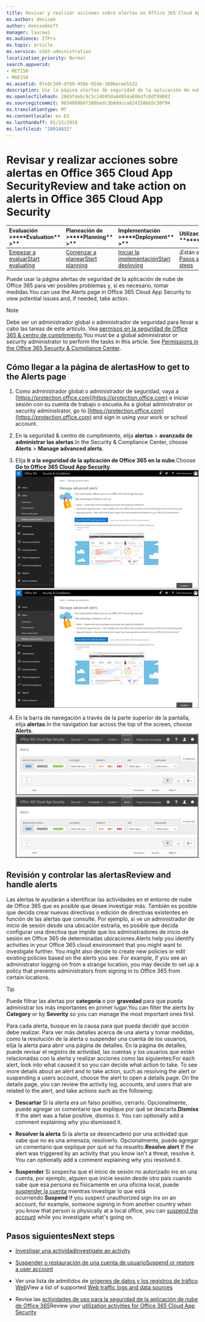 ```yaml
---
title: Revisar y realizar acciones sobre alertas en Office 365 Cloud App Security
ms.author: deniseb
author: denisebmsft
manager: laurawi
ms.audience: ITPro
ms.topic: article
ms.service: o365-administration
localization_priority: Normal
search.appverid:
- MET150
- MOE150
ms.assetid: 97e9c3d9-df89-458e-924b-369becee5532
description: Use la página alertas de seguridad de la aplicación de nube de Office 365 para ver posibles problemas y tomar medidas. Puede descartar o resolver las alertas y, si es necesario, suspender una cuenta de usuario.
ms.openlocfilehash: 2665f4ebc9c5c24b95da64954a606dfc0df99082
ms.sourcegitcommit: 9034809b6f308bedc3b8ddcca8242586b5c30f94
ms.translationtype: MT
ms.contentlocale: es-ES
ms.lasthandoff: 01/15/2019
ms.locfileid: "28014832"
---
```

# <a name="review-and-take-action-on-alerts-in-office-365-cloud-app-security"></a><span data-ttu-id="d6660-104">Revisar y realizar acciones sobre alertas en Office 365 Cloud App Security</span><span class="sxs-lookup"><span data-stu-id="d6660-104">Review and take action on alerts in Office 365 Cloud App Security</span></span>
  
|<span data-ttu-id="d6660-105">Evaluación **\>**</span><span class="sxs-lookup"><span data-stu-id="d6660-105">\*\*\*\*Evaluation\*\* \>\*\*</span></span>|<span data-ttu-id="d6660-106">Planeación de **\>**</span><span class="sxs-lookup"><span data-stu-id="d6660-106">\*\*\*\*Planning\*\* \>\*\*</span></span>|<span data-ttu-id="d6660-107">Implementación **\>**</span><span class="sxs-lookup"><span data-stu-id="d6660-107">\*\*\*\*Deployment\*\* \>\*\*</span></span>|<span data-ttu-id="d6660-108">Utilización de \*\*\*</span><span class="sxs-lookup"><span data-stu-id="d6660-108">\*\*\*\*Utilization\*\*\*\*</span></span>|
|:-----|:-----|:-----|:-----|
|[<span data-ttu-id="d6660-109">Empezar a evaluar</span><span class="sxs-lookup"><span data-stu-id="d6660-109">Start evaluating</span></span>](office-365-cas-overview.md) <br/> |[<span data-ttu-id="d6660-110">Comenzar a planear</span><span class="sxs-lookup"><span data-stu-id="d6660-110">Start planning</span></span>](get-ready-for-office-365-cas.md) <br/> |[<span data-ttu-id="d6660-111">Iniciar la implementación</span><span class="sxs-lookup"><span data-stu-id="d6660-111">Start deploying</span></span>](turn-on-office-365-cas.md) <br/> |<span data-ttu-id="d6660-112">¡Están aquí!</span><span class="sxs-lookup"><span data-stu-id="d6660-112">You are here!</span></span>  <br/> [<span data-ttu-id="d6660-113">Pasos siguientes</span><span class="sxs-lookup"><span data-stu-id="d6660-113">Next steps</span></span>](#next-steps) <br/> |
   
<span data-ttu-id="d6660-114">Puede usar la página alertas de seguridad de la aplicación de nube de Office 365 para ver posibles problemas y, si es necesario, tomar medidas.</span><span class="sxs-lookup"><span data-stu-id="d6660-114">You can use the Alerts page in Office 365 Cloud App Security to view potential issues and, if needed, take action.</span></span>
  
> [!NOTE]
> <span data-ttu-id="d6660-p102">Debe ser un administrador global o administrador de seguridad para llevar a cabo las tareas de este artículo. Vea [permisos en la seguridad de Office 365 &amp; centro de cumplimiento](permissions-in-the-security-and-compliance-center.md).</span><span class="sxs-lookup"><span data-stu-id="d6660-p102">You must be a global administrator or security administrator to perform the tasks in this article. See [Permissions in the Office 365 Security &amp; Compliance Center](permissions-in-the-security-and-compliance-center.md).</span></span> 
  
## <a name="how-to-get-to-the-alerts-page"></a><span data-ttu-id="d6660-117">Cómo llegar a la página de alertas</span><span class="sxs-lookup"><span data-stu-id="d6660-117">How to get to the Alerts page</span></span>

1. <span data-ttu-id="d6660-118">Como administrador global o administrador de seguridad, vaya a [https://protection.office.com](https://protection.office.com) e iniciar sesión con su cuenta de trabajo o escuela.</span><span class="sxs-lookup"><span data-stu-id="d6660-118">As a global administrator or security administrator, go to [https://protection.office.com](https://protection.office.com) and sign in using your work or school account.</span></span> 
    
2. <span data-ttu-id="d6660-119">En la seguridad &amp; centro de cumplimiento, elija **alertas** \> **avanzada de administrar las alertas**.</span><span class="sxs-lookup"><span data-stu-id="d6660-119">In the Security &amp; Compliance Center, choose **Alerts** \> **Manage advanced alerts**.</span></span>
    
3. <span data-ttu-id="d6660-120">Elija **Ir a la seguridad de la aplicación de Office 365 en la nube**.</span><span class="sxs-lookup"><span data-stu-id="d6660-120">Choose **Go to Office 365 Cloud App Security**.</span></span><br/><span data-ttu-id="d6660-121">![En la seguridad &amp; centro de cumplimiento, elija Administrar alertas avanzadas para ir a la seguridad de la aplicación de nube de Office 365](media/958632d4-03e3-4ade-8e22-d5509db6fca7.png)</span><span class="sxs-lookup"><span data-stu-id="d6660-121">![In the Security &amp; Compliance Center, choose Manage Advanced Alerts to go to Office 365 Cloud App Security](media/958632d4-03e3-4ade-8e22-d5509db6fca7.png)</span></span>
  
4. <span data-ttu-id="d6660-122">En la barra de navegación a través de la parte superior de la pantalla, elija **alertas**.</span><span class="sxs-lookup"><span data-stu-id="d6660-122">In the navigation bar across the top of the screen, choose **Alerts**.</span></span><br/><span data-ttu-id="d6660-123">![En la página alertas, puede ver las alertas que se activaron y todas las acciones realizadas.](media/3b53d4c9-4b13-435d-8547-8c0f9ae6b914.png)</span><span class="sxs-lookup"><span data-stu-id="d6660-123">![On the Alerts page, you can see alerts that were triggered and any actions taken.](media/3b53d4c9-4b13-435d-8547-8c0f9ae6b914.png)</span></span>
  
## <a name="review-and-handle-alerts"></a><span data-ttu-id="d6660-124">Revisión y controlar las alertas</span><span class="sxs-lookup"><span data-stu-id="d6660-124">Review and handle alerts</span></span>

<span data-ttu-id="d6660-p103">Las alertas le ayudarán a identificar las actividades en el entorno de nube de Office 365 que es posible que desee investigar más. También es posible que decida crear nuevas directivas o edición de directivas existentes en función de las alertas que consulte. Por ejemplo, si ve un administrador de inicio de sesión desde una ubicación extraña, es posible que decida configurar una directiva que impide que los administradores de inicio de sesión en Office 365 de determinadas ubicaciones.</span><span class="sxs-lookup"><span data-stu-id="d6660-p103">Alerts help you identify activities in your Office 365 cloud environment that you might want to investigate further. You might also decide to create new policies or edit existing policies based on the alerts you see. For example, if you see an administrator logging on from a strange location, you may decide to set up a policy that prevents administrators from signing in to Office 365 from certain locations.</span></span>
  
> [!TIP]
> <span data-ttu-id="d6660-128">Puede filtrar las alertas por **categoría** o por **gravedad** para que pueda administrar los más importantes en primer lugar.</span><span class="sxs-lookup"><span data-stu-id="d6660-128">You can filter the alerts by **Category** or by **Severity** so you can manage the most important ones first.</span></span> 
  
<span data-ttu-id="d6660-p104">Para cada alerta, busque en la causa para que pueda decidir qué acción debe realizar. Para ver más detalles acerca de una alerta y tomar medidas, como la resolución de la alerta o suspender una cuenta de los usuarios, elija la alerta para abrir una página de detalles. En la página de detalles, puede revisar el registro de actividad, las cuentas y los usuarios que están relacionadas con la alerta y realizar acciones como las siguientes:</span><span class="sxs-lookup"><span data-stu-id="d6660-p104">For each alert, look into what caused it so you can decide what action to take. To see more details about an alert and to take action, such as resolving the alert or suspending a users account, choose the alert to open a details page. On the details page, you can review the activity log, accounts, and users that are related to the alert, and take actions such as the following:</span></span>
  
- <span data-ttu-id="d6660-p105">**Descartar** Si la alerta era un falso positivo, cerrarlo. Opcionalmente, puede agregar un comentario que explique por qué se descarta.</span><span class="sxs-lookup"><span data-stu-id="d6660-p105">**Dismiss** If the alert was a false positive, dismiss it. You can optionally add a comment explaining why you dismissed it.</span></span> 
    
- <span data-ttu-id="d6660-p106">**Resolver la alerta** Si la alerta se desencadenó por una actividad que sabe que no es una amenaza, resolverlo. Opcionalmente, puede agregar un comentario que explique por qué se ha resuelto.</span><span class="sxs-lookup"><span data-stu-id="d6660-p106">**Resolve alert** If the alert was triggered by an activity that you know isn't a threat, resolve it. You can optionally add a comment explaining why you resolved it.</span></span> 
    
- <span data-ttu-id="d6660-136">**Suspender** Si sospecha que el inicio de sesión no autorizado ins en una cuenta, por ejemplo, alguien que inicie sesión desde otro país cuando sabe que esa persona es físicamente en una oficina local, puede [suspender la cuenta](suspend-or-restore-an-account-in-ocas.md) mientras investigar lo que está ocurriendo.</span><span class="sxs-lookup"><span data-stu-id="d6660-136">**Suspend** If you suspect unauthorized sign ins on an account, for example, someone signing in from another country when you know that person is physically at a local office, you can [suspend the account](suspend-or-restore-an-account-in-ocas.md) while you investigate what's going on.</span></span> 
    
## <a name="next-steps"></a><span data-ttu-id="d6660-137">Pasos siguientes</span><span class="sxs-lookup"><span data-stu-id="d6660-137">Next steps</span></span>

- [<span data-ttu-id="d6660-138">Investigar una actividad</span><span class="sxs-lookup"><span data-stu-id="d6660-138">Investigate an activity</span></span>](investigate-an-activity-in-office-365-cas.md)
    
- [<span data-ttu-id="d6660-139">Suspender o restauración de una cuenta de usuario</span><span class="sxs-lookup"><span data-stu-id="d6660-139">Suspend or restore a user account</span></span>](suspend-or-restore-an-account-in-ocas.md)
    
- <span data-ttu-id="d6660-140">Ver una lista de admitidos de [orígenes de datos y los registros de tráfico Web](web-traffic-logs-and-data-sources-for-ocas.md)</span><span class="sxs-lookup"><span data-stu-id="d6660-140">View a list of supported [Web traffic logs and data sources](web-traffic-logs-and-data-sources-for-ocas.md)</span></span>
    
- <span data-ttu-id="d6660-141">Revise las [actividades de uso para la seguridad de la aplicación de nube de Office 365](utilization-activities-for-ocas.md)</span><span class="sxs-lookup"><span data-stu-id="d6660-141">Review your [utilization activities for Office 365 Cloud App Security](utilization-activities-for-ocas.md)</span></span>
    

